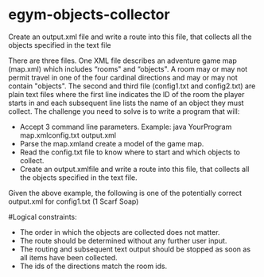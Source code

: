 # egym-objects-collector
Create an output.xml file and write a route into this file, that collects all the objects specified in the text file

There are three files. One XML file describes an adventure game map (map.xml) which includes “rooms" and “objects". A room may or may not permit travel in one of the four cardinal directions and may or may not contain "objects". The second and third file (config1.txt and config2.txt) are plain text files where the first line indicates the ID of the room the player starts in and each subsequent line lists the name of an object they must collect. The challenge you need to solve is to write a program that will:

- Accept 3 command line parameters. Example: java YourProgram map.xmlconfig.txt output.xml
- Parse the map.xmland create a model of the game map.
- Read the config.txt file to know where to start and which objects to collect.
- Create an output.xmlfile and write a route into this file, that collects all the objects specified in the text file.

Given the above example, the following is one of the potentially correct output.xml for config1.txt (1 Scarf Soap)
<route>    <room id="1" name="Stairway"/>       <room id="2" name="Hallway 1">        <object name="Scarf"/>    </room>    <room id="4" name="Storage Room"/>    <room id="2" name="Hallway 1"/>    <room id="3" name="Hallway 2"/>    <room id="5" name="Kitchen"/>    <room id="8" name="Bed Room"/>    <room id="7" name="Living Room"/>    <room id="8" name="Bed Room"/>    <room id="5" name="Kitchen"/>    <room id="3" name="Hallway 2"/>    <room id="6" name="Bath Room">        <object 
name="Soap"/>    </room></route>

#Logical constraints:
- The order in which the objects are collected does not matter.
- The route should be determined without any further user input.
- The routing and subsequent text output should be stopped as soon as all items have been collected.
- The ids of the directions match the room ids.
